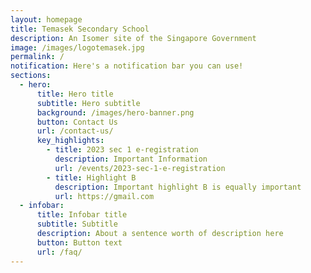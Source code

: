 ```yaml
---
layout: homepage
title: Temasek Secondary School
description: An Isomer site of the Singapore Government
image: /images/logotemasek.jpg
permalink: /
notification: Here's a notification bar you can use!
sections:
  - hero:
      title: Hero title
      subtitle: Hero subtitle
      background: /images/hero-banner.png
      button: Contact Us
      url: /contact-us/
      key_highlights:
        - title: 2023 sec 1 e-registration
          description: Important Information
          url: /events/2023-sec-1-e-registration
        - title: Highlight B
          description: Important highlight B is equally important
          url: https://gmail.com
  - infobar:
      title: Infobar title
      subtitle: Subtitle
      description: About a sentence worth of description here
      button: Button text
      url: /faq/
---
```

